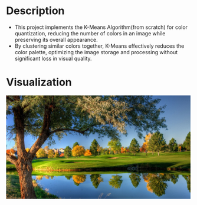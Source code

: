 # Description

- This project implements the K-Means Algorithm(from scratch) for color quantization, reducing the number of colors in an image while preserving its overall appearance.
- By clustering similar colors together, K-Means effectively reduces the color palette, optimizing the image storage and processing without significant loss in visual quality.

# Visualization
<img src="src/Original.jpg" alt="Nature" width="500"/>
